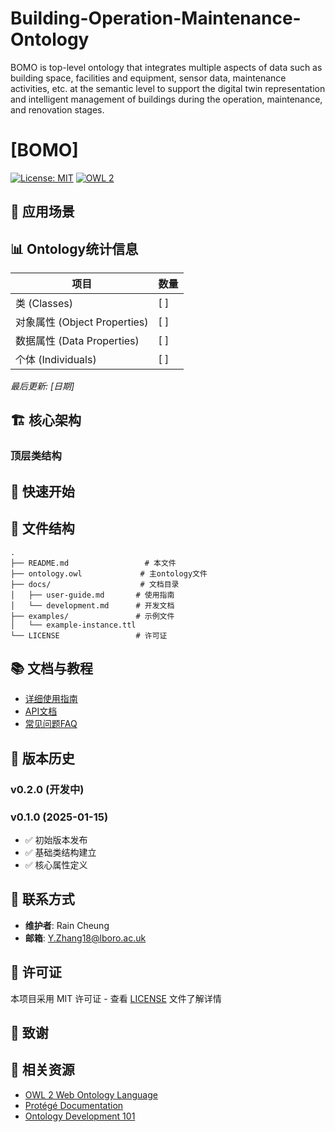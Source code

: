 # Building-Operation-Maintenance-Ontology
BOMO is top-level ontology that integrates multiple aspects of data such as building space, facilities and equipment, sensor data, maintenance activities, etc. at the semantic level to support the digital twin representation and intelligent management of buildings during the operation, maintenance, and renovation stages.
# [BOMO]

[![License: MIT](https://img.shields.io/badge/License-MIT-yellow.svg)](https://opensource.org/licenses/MIT)
[![OWL 2](https://img.shields.io/badge/OWL-2-blue.svg)](https://www.w3.org/TR/owl2-overview/)



## 🎯 应用场景



## 📊 Ontology统计信息

| 项目 | 数量 |
|------|------|
| 类 (Classes) | [ ] |
| 对象属性 (Object Properties) | [ ] |
| 数据属性 (Data Properties) | [ ] |
| 个体 (Individuals) | [ ] |

*最后更新: [日期]*

## 🏗️ 核心架构

### 顶层类结构

## 🚀 快速开始


## 📁 文件结构

```
.
├── README.md                 # 本文件
├── ontology.owl             # 主ontology文件
├── docs/                    # 文档目录
│   ├── user-guide.md       # 使用指南
│   └── development.md      # 开发文档
├── examples/               # 示例文件
│   └── example-instance.ttl
└── LICENSE                 # 许可证
```

## 📚 文档与教程

- [详细使用指南](docs/user-guide.md)
- [API文档](docs/api-documentation.md)
- [常见问题FAQ](docs/faq.md)

## 📝 版本历史

### v0.2.0 (开发中)

### v0.1.0 (2025-01-15)
- ✅ 初始版本发布
- ✅ 基础类结构建立
- ✅ 核心属性定义

## 📧 联系方式

- **维护者**: Rain Cheung
- **邮箱**: Y.Zhang18@lboro.ac.uk

## 📄 许可证

本项目采用 MIT 许可证 - 查看 [LICENSE](LICENSE) 文件了解详情

## 🙏 致谢


## 🔗 相关资源

- [OWL 2 Web Ontology Language](https://www.w3.org/TR/owl2-overview/)
- [Protégé Documentation](https://protegewiki.stanford.edu/)
- [Ontology Development 101](https://protege.stanford.edu/publications/ontology_development/ontology101.pdf)
